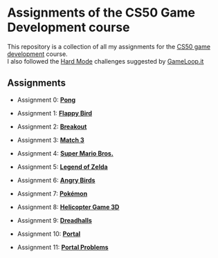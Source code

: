 # Assignments of the CS50 Game Development course
This repository is a collection of all my assignments for the [CS50 game development](https://cs50.harvard.edu/games/2018/) course.<br>
I also followed the [Hard Mode](https://forum.gameloop.it/d/449-gameloop50-seguiamo-il-cs50-insieme-impariamo-a-sviluppare-videogiochi) challenges suggested by [GameLoop.it](https://gameloop.it/)

## Assignments
- Assignment 0: [**Pong**](./pong/)

- Assignment 1: [**Flappy Bird**<br>](./flappy-bird/)

- Assignment 2: [**Breakout**](./breakout/)<br>

- Assignment 3: [**Match 3**](./match3/)<br>

- Assignment 4: [**Super Mario Bros.**](./super-mario-bros/)<br>

- Assignment 5: [**Legend of Zelda**](./zelda/)<br>

- Assignment 6: [**Angry Birds**](./angry-birds/)<br>

- Assignment 7: [**Pokémon**](./pokemon/)<br>

- Assignment 8: [**Helicopter Game 3D**](./helicopter3D/)<br>

- Assignment 9: [**Dreadhalls**](./dreadhalls/)<br>

- Assignment 10: [**Portal**](./portal/)<br>

- Assignment 11: [**Portal Problems**](./portal/)<br>
